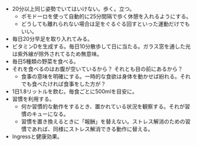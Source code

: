 * 20分以上同じ姿勢でいてはいけない。歩く。立つ。
  * ポモドーロを使って自動的に25分間隔で歩く休憩を入れるようにする。
  * どうしても離れられない場合は足をぐるぐる回すといった運動だけでもいい。
* 毎日20分早足を取り入れてみる。
* ビタミンDを生成する。毎日10分散歩して日に当たる。ガラス窓を通した光は紫外線が除外されてるため無意味。
* 毎日5種類の野菜を食べる。
* それを食べるのはお腹が空いているから？ それとも目の前にあるから？
  * 食事の意味を明確にする。一時的な食欲は身体を動かせば紛れる。それでも食べたければ食事をした方が？
* 1日1.8リットルを飲む。毎食ごとに500mlを目安に。
* 習慣を利用する。
  * 何か習慣的な動作をするとき、置かれている状況を観察する。それが習慣のキューになる。
  * 習慣を置き換えるときに「報酬」を替えない。ストレス解消のための習慣であれば、同様にストレス解消できる動作に替える。
* Ingressと健康効果。
